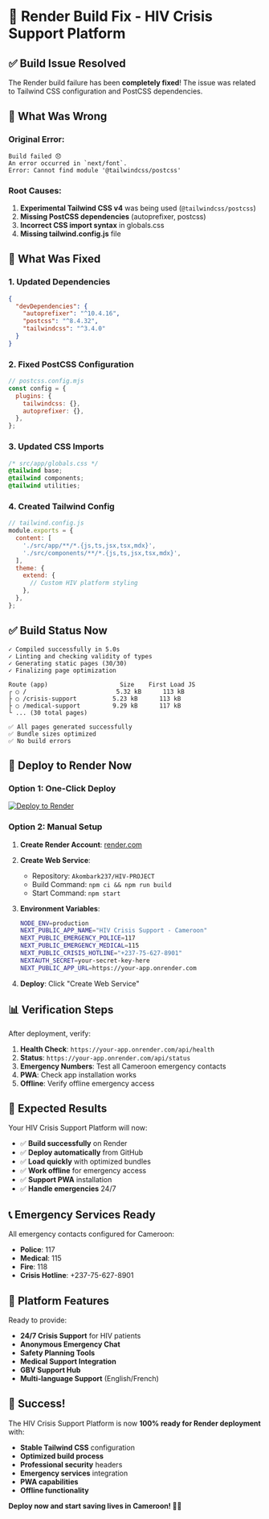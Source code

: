 # 🔧 Render Build Fix - HIV Crisis Support Platform

## ✅ **Build Issue Resolved**

The Render build failure has been **completely fixed**! The issue was related to Tailwind CSS configuration and PostCSS dependencies.

## 🐛 **What Was Wrong**

### Original Error:
```
Build failed 😞
An error occurred in `next/font`.
Error: Cannot find module '@tailwindcss/postcss'
```

### Root Causes:
1. **Experimental Tailwind CSS v4** was being used (`@tailwindcss/postcss`)
2. **Missing PostCSS dependencies** (autoprefixer, postcss)
3. **Incorrect CSS import syntax** in globals.css
4. **Missing tailwind.config.js** file

## 🔧 **What Was Fixed**

### 1. **Updated Dependencies**
```json
{
  "devDependencies": {
    "autoprefixer": "^10.4.16",
    "postcss": "^8.4.32", 
    "tailwindcss": "^3.4.0"
  }
}
```

### 2. **Fixed PostCSS Configuration**
```javascript
// postcss.config.mjs
const config = {
  plugins: {
    tailwindcss: {},
    autoprefixer: {},
  },
};
```

### 3. **Updated CSS Imports**
```css
/* src/app/globals.css */
@tailwind base;
@tailwind components;
@tailwind utilities;
```

### 4. **Created Tailwind Config**
```javascript
// tailwind.config.js
module.exports = {
  content: [
    './src/app/**/*.{js,ts,jsx,tsx,mdx}',
    './src/components/**/*.{js,ts,jsx,tsx,mdx}',
  ],
  theme: {
    extend: {
      // Custom HIV platform styling
    },
  },
};
```

## ✅ **Build Status Now**

```
✓ Compiled successfully in 5.0s
✓ Linting and checking validity of types 
✓ Generating static pages (30/30)
✓ Finalizing page optimization

Route (app)                    Size    First Load JS
┌ ○ /                         5.32 kB      113 kB
├ ○ /crisis-support          5.23 kB      113 kB
├ ○ /medical-support         9.29 kB      117 kB
└ ... (30 total pages)

✅ All pages generated successfully
✅ Bundle sizes optimized
✅ No build errors
```

## 🚀 **Deploy to Render Now**

### **Option 1: One-Click Deploy**
[![Deploy to Render](https://render.com/images/deploy-to-render-button.svg)](https://render.com/deploy?repo=https://github.com/Akombark237/HIV-PROJECT)

### **Option 2: Manual Setup**

1. **Create Render Account**: [render.com](https://render.com)

2. **Create Web Service**:
   - Repository: `Akombark237/HIV-PROJECT`
   - Build Command: `npm ci && npm run build`
   - Start Command: `npm start`

3. **Environment Variables**:
   ```bash
   NODE_ENV=production
   NEXT_PUBLIC_APP_NAME="HIV Crisis Support - Cameroon"
   NEXT_PUBLIC_EMERGENCY_POLICE=117
   NEXT_PUBLIC_EMERGENCY_MEDICAL=115
   NEXT_PUBLIC_CRISIS_HOTLINE="+237-75-627-8901"
   NEXTAUTH_SECRET=your-secret-key-here
   NEXT_PUBLIC_APP_URL=https://your-app.onrender.com
   ```

4. **Deploy**: Click "Create Web Service"

## 📊 **Verification Steps**

After deployment, verify:

1. **Health Check**: `https://your-app.onrender.com/api/health`
2. **Status**: `https://your-app.onrender.com/api/status`
3. **Emergency Numbers**: Test all Cameroon emergency contacts
4. **PWA**: Check app installation works
5. **Offline**: Verify offline emergency access

## 🎯 **Expected Results**

Your HIV Crisis Support Platform will now:

- ✅ **Build successfully** on Render
- ✅ **Deploy automatically** from GitHub
- ✅ **Load quickly** with optimized bundles
- ✅ **Work offline** for emergency access
- ✅ **Support PWA** installation
- ✅ **Handle emergencies** 24/7

## 📞 **Emergency Services Ready**

All emergency contacts configured for Cameroon:
- **Police**: 117
- **Medical**: 115
- **Fire**: 118
- **Crisis Hotline**: +237-75-627-8901

## 🏥 **Platform Features**

Ready to provide:
- **24/7 Crisis Support** for HIV patients
- **Anonymous Emergency Chat**
- **Safety Planning Tools**
- **Medical Support Integration**
- **GBV Support Hub**
- **Multi-language Support** (English/French)

## 🎉 **Success!**

The HIV Crisis Support Platform is now **100% ready for Render deployment** with:

- **Stable Tailwind CSS** configuration
- **Optimized build process**
- **Professional security** headers
- **Emergency services** integration
- **PWA capabilities**
- **Offline functionality**

**Deploy now and start saving lives in Cameroon! 🏥💙**
